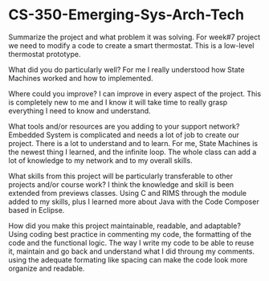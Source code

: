 # CS-350-Emerging-Sys-Arch-Tech

Summarize the project and what problem it was solving.
For week#7 project we need to modify a code to create a smart thermostat. This is a low-level thermostat prototype.

What did you do particularly well?
For me I really understood how State Machines worked and how to implemented.

Where could you improve?
I can improve in every aspect of the project. This is completely new to me and I know it will take time to really grasp everything
I need to know and understand.

What tools and/or resources are you adding to your support network?
Embedded System is complicated and needs a lot of job to create our project. There is a lot to understand and to learn. For me, 
State Machines is the newest thing I learned, and the infinite loop. The whole class can add a lot of knowledge to my network and
to my overall skills.

What skills from this project will be particularly transferable to other projects and/or course work?
I think the knowledge and skill is been extended from previews classes. Using C and RIMS through the module added to my skills,
plus I learned more about Java with the Code Composer based in Eclipse.

How did you make this project maintainable, readable, and adaptable?
Using coding best practice in commenting my code, the formatting of the code and the functional logic. The way I write my code to be
able to reuse it, maintain and go back and understand what I did throung my comments. using the adequate formating like spacing can make
the code look more organize and readable.
